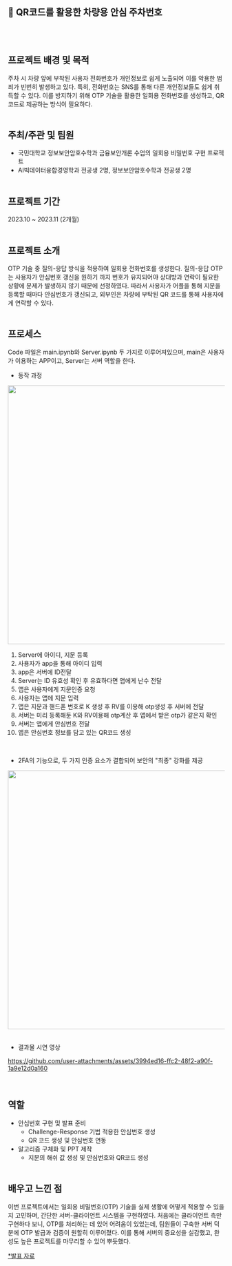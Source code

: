 ## 🔐 QR코드를 활용한 차량용 안심 주차번호
<br><br>
## 프로젝트 배경 및 목적
주차 시 차량 앞에 부착된 사용자 전화번호가 개인정보로 쉽게 노출되어 이를 악용한 범죄가 빈번히 발생하고 있다. 특히, 전화번호는 SNS를 통해 다른 개인정보들도 쉽게 취득할 수 있다. 이를 방지하기 위해 OTP 기술을 활용한 일회용 전화번호를 생성하고, QR 코드로 제공하는 방식이 필요하다.
<br><br>
## 주최/주관 및 팀원
- 국민대학교 정보보안암호수학과 금융보안개론 수업의 일회용 비밀번호 구현 프로젝트
- AI빅데이터융합경영학과 전공생 2명, 정보보안암호수학과 전공생 2명
<br><br>
## 프로젝트 기간
2023.10 ~ 2023.11 (2개월)
<br><br>
## 프로젝트 소개
OTP 기술 중 질의-응답 방식을 적용하여 일회용 전화번호를 생성한다. 질의-응답 OTP는 사용자가 안심번호 갱신을 원하기 까지 번호가 유지되어야 상대방과 연락이 필요한 상황에 문제가 발생하지 않기 때문에 선정하였다. 따라서 사용자가 어플을 통해 지문을 등록할 때마다 안심번호가 갱신되고, 외부인은 차량에 부탁된 QR 코드를 통해 사용자에게 연락할 수 있다.
<br><br>
## 프로세스
Code 파일은 main.ipynb와 Server.ipynb 두 가지로 이루어져있으며, main은 사용자가 이용하는 APP이고, Server는 서버 역할을 한다. <br>

- 동작 과정
<img width="600" src="https://github.com/user-attachments/assets/1aade12a-ffaa-4541-966a-8016ea5f2103">

1. Server에 아이디, 지문 등록
2. 사용자가 app을 통해 아이디 입력
3. app은 서버에 ID전달
3. Server는 ID 유효성 확인 후 유효하다면 앱에게 난수 전달
4. 앱은 사용자에게 지문인증 요청
5. 사용자는 앱에 지문 입력
6. 앱은 지문과 핸드폰 번호로 K 생성 후 RV를 이용해 otp생성 후 서버에 전달
7. 서버는 미리 등록해둔 K와 RV이용해 otp계산 후 앱에서 받은 otp가 같은지 확인
8. 서버는 앱에게 안심번호 전달
9. 앱은 안심번호 정보를 담고 있는 QR코드 생성
<br>

- 2FA의 기능으로, 두 가지 인증 요소가 결합되어 보안의 "최종" 강화를 제공
<img width="600" src="https://github.com/user-attachments/assets/7b8e0572-45a8-4df0-a6ad-203c41b4678e">
<br><br>

- 결과물 시연 영상

https://github.com/user-attachments/assets/3994ed16-ffc2-48f2-a90f-1a9e12d0a160

<br>

## 역할
- 안심번호 구현 및 발표 준비
  - Challenge-Response 기법 적용한 안심번호 생성
  - QR 코드 생성 및 안심번호 연동
- 알고리즘 구체화 및 PPT 제작
  - 지문의 해쉬 값 생성 및 안심번호와 QR코드 생성
<br><br>
## 배우고 느낀 점
이번 프로젝트에서는 일회용 비밀번호(OTP) 기술을 실제 생활에 어떻게 적용할 수 있을지 고민하며, 간단한 서버-클라이언트 시스템을 구현하였다. 처음에는 클라이언트 측만 구현하다 보니, OTP를 처리하는 데 있어 어려움이 있었는데, 팀원들이 구축한 서버 덕분에 OTP 발급과 검증이 원할히 이루어졌다. 이를 통해 서버의 중요성을 실감했고, 완성도 높은 프로젝트를 마무리할 수 있어 뿌듯했다.

[*발표 자료](https://github.com/suin420/Projects/blob/main/OTP_Project/Presentation.pdf)
